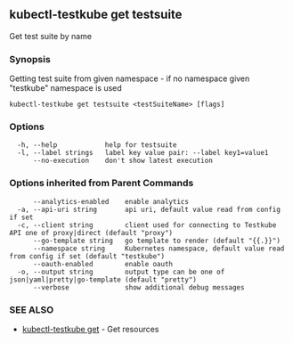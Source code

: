 ## kubectl-testkube get testsuite

Get test suite by name

### Synopsis

Getting test suite from given namespace - if no namespace given "testkube" namespace is used

```
kubectl-testkube get testsuite <testSuiteName> [flags]
```

### Options

```
  -h, --help            help for testsuite
  -l, --label strings   label key value pair: --label key1=value1
      --no-execution    don't show latest execution
```

### Options inherited from Parent Commands

```
      --analytics-enabled    enable analytics
  -a, --api-uri string       api uri, default value read from config if set
  -c, --client string        client used for connecting to Testkube API one of proxy|direct (default "proxy")
      --go-template string   go template to render (default "{{.}}")
      --namespace string     Kubernetes namespace, default value read from config if set (default "testkube")
      --oauth-enabled        enable oauth
  -o, --output string        output type can be one of json|yaml|pretty|go-template (default "pretty")
      --verbose              show additional debug messages
```

### SEE ALSO

* [kubectl-testkube get](kubectl-testkube_get.md)	 - Get resources

